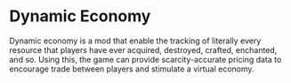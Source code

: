 # Dynamic Economy
Dynamic economy is a mod that enable the tracking of literally every resource that players have ever acquired, destroyed, crafted, enchanted, and so.
Using this, the game can provide scarcity-accurate pricing data to encourage trade between players and stimulate a virtual economy.